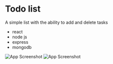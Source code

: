 
#   Todo list
A simple list with the ability to add and delete tasks


- react
- node js
- express
- mongodb

![App Screenshot](https://i.postimg.cc/qM44f9Rb/Untitled-1.png)
![App Screenshot](https://i.postimg.cc/vmgdLyqB/Untitled-2.png)


  
